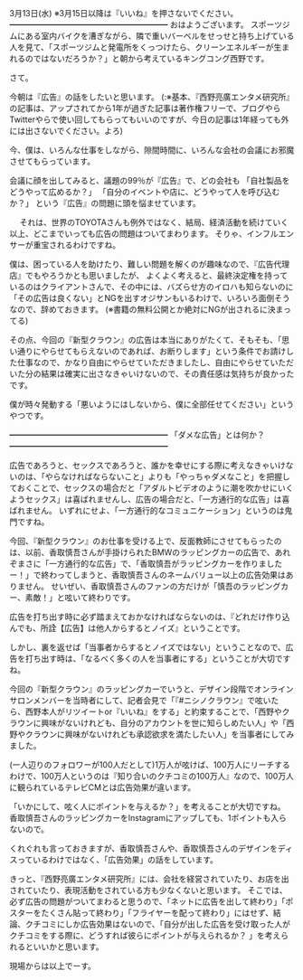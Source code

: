 3月13日(水) ※3月15日以降は『いいね』を押さないでください。
━━━━━━━━━━━━━━━━━━━━
おはようございます。
スポーツジムにある室内バイクを漕ぎながら、隣で重いバーベルをせっせと持ち上げている人を見て、「スポーツジムと発電所をくっつけたら、クリーンエネルギーが生まれるのではないだろうか？」と朝から考えているキングコング西野です。

さて。

今朝は『広告』の話をしたいと思います。
(:※基本、『西野亮廣エンタメ研究所』の記事は、アップされてから1年が過ぎた記事は著作権フリーで、ブログやらTwitterやらで使い回してもらってもいいのですが、今日の記事は1年経っても外には出さないでください。よろ)


今、僕は、いろんな仕事をしながら、隙間時間に、いろんな会社の会議にお邪魔させてもらっています。

会議に顔を出してみると、議題の99％が『広告』で、どの会社も
「自社製品をどうやって広めるか？」
「自分のイベントや店に、どうやって人を呼び込むか？」
という『広告』の問題に頭を悩ませています。

　
それは、世界のTOYOTAさんも例外ではなく、結局、経済活動を続けていく以上、どこまでいっても広告の問題はついてまわります。
そりゃ、インフルエンサーが重宝されるわけですね。

僕は、困っている人を助けたり、難しい問題を解くのが趣味なので、『広告代理店』でもやろうかとも思いましたが、
よくよく考えると、最終決定権を持っているのはクライアントさんで、その中には、バズらせ方のイロハも知らないのに「その広告は良くない」とNGを出すオジサンもいるわけで、いろいろ面倒そうなので、辞めておきます。
(※書籍の無料公開とか絶対にNGが出されるに決まってる)

その点、今回の『新型クラウン』の広告は本当にありがたくて、そもそも、「思い通りにやらせてもらえないのであれば、お断りします」という条件でお請けした仕事なので、かなり自由にやらせていただきましたし、自由にやらせていただいた分の結果は確実に出さなきゃいけないので、その責任感は気持ちが良かったです。

僕が時々発動する「悪いようにはしないから、僕に全部任せてください」というやつです。

━━━━━━━━━━━━━━━━━━━━
「ダメな広告」とは何か？
━━━━━━━━━━━━━━━━━━━━

広告であろうと、セックスであろうと、誰かを幸せにする際に考えなきゃいけないのは、「やらなければならないこと」よりも「やっちゃダメなこと」を把握しておくことで、セックスの場合だと「アダルトビデオのように潮を吹かせにいくようセックス」は喜ばれませんし、広告の場合だと、「一方通行的な広告」は喜ばれません。
いずれにせよ、「一方通行的なコミュニケーション」というのは鬼門ですね。

今回、『新型クラウン』のお仕事を受ける上で、反面教師にさせてもらったのは、以前、香取慎吾さんが手掛けられたBMWのラッピングカーの広告で、あれぞまさに「一方通行的な広告」で、「香取慎吾がラッピングカーを作りましたー！」で終わってしまうと、香取慎吾さんのネームバリュー以上の広告効果はありません。
せいぜい、香取慎吾さんのファンの方だけが「慎吾のラッピングカー、素敵！」と呟いて終わりです。

広告を打ち出す時に必ず踏まえておかなければならないのは、『どれだけ作り込んでも、所詮【広告】は他人からするとノイズ』ということです。

しかし、裏を返せば「当事者からするとノイズではない」ということなので、広告を打ち出す時は、「なるべく多くの人を当事者にする」ということが大切ですね。

今回の『新型クラウン』のラッピングカーでいうと、デザイン段階でオンラインサロンメンバーを当時者にして、記者会見で「『#ニシノクラウン』で呟いたら、西野本人がリツイートor『いいね』をする」と約束することで、「西野やクラウンに興味がないけれども、自分のアカウントを世に知らしめたい人」や「西野やクラウンに興味がないけれども承認欲求を満たしたい人」を当事者にしてみました。

(一人辺りのフォロワーが100人だとして)1万人が呟けば、100万人にリーチするわけで、100万人というのは『知り合いのクチコミの100万人』なので、100万人に観られているテレビCMとは広告効果が違います。

「いかにして、呟く人にポイントを与えるか？」を考えることが大切ですね。
香取慎吾さんのラッピングカーをInstagramにアップしても、1ポイントも入らないので。

くれぐれも言っておきますが、香取慎吾さんや、香取慎吾さんのデザインをディスっているわけではなく、「広告効果」の話をしています。

きっと、『西野亮廣エンタメ研究所』には、会社を経営されていたり、お店を出されていたり、表現活動をされている方も少なくないと思います。
そこでは、必ず広告の問題がついてまわると思うので、「ネットに広告を出して終わり」「ポスターをたくさん貼って終わり」「フライヤーを配って終わり」にはせず、結論、クチコミにしか広告効果はないので、「自分が出した広告を受け取った人がクチコミをする際に、どうすれば彼らにポイントが与えられるか？ 」を考えられるといいかと思います。

現場からは以上でーす。
